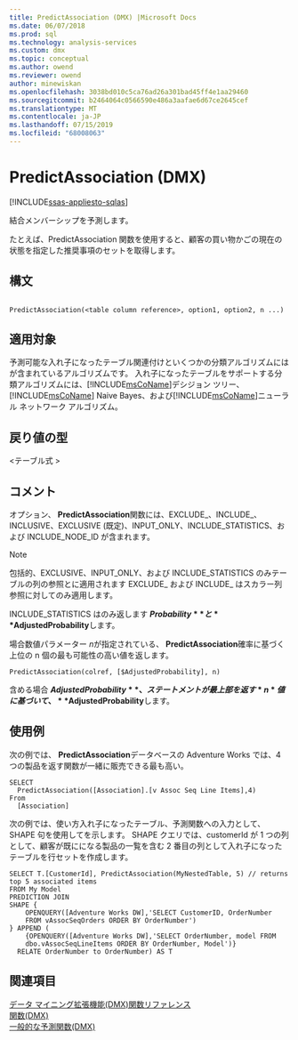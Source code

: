 ```yaml
---
title: PredictAssociation (DMX) |Microsoft Docs
ms.date: 06/07/2018
ms.prod: sql
ms.technology: analysis-services
ms.custom: dmx
ms.topic: conceptual
ms.author: owend
ms.reviewer: owend
author: minewiskan
ms.openlocfilehash: 3038bd010c5ca76ad26a301bad45ff4e1aa29460
ms.sourcegitcommit: b2464064c0566590e486a3aafae6d67ce2645cef
ms.translationtype: MT
ms.contentlocale: ja-JP
ms.lasthandoff: 07/15/2019
ms.locfileid: "68008063"
---
```

# <a name="predictassociation-dmx"></a>PredictAssociation (DMX)
[!INCLUDE[ssas-appliesto-sqlas](../includes/ssas-appliesto-sqlas.md)]

  結合メンバーシップを予測します。  
  
たとえば、PredictAssociation 関数を使用すると、顧客の買い物かごの現在の状態を指定した推奨事項のセットを取得します。 
  
## <a name="syntax"></a>構文  
  
```  
  
PredictAssociation(<table column reference>, option1, option2, n ...)  
```  
  
## <a name="applies-to"></a>適用対象  
 予測可能な入れ子になったテーブル関連付けといくつかの分類アルゴリズムにはが含まれているアルゴリズムです。 入れ子になったテーブルをサポートする分類アルゴリズムには、[!INCLUDE[msCoName](../includes/msconame-md.md)]デシジョン ツリー、 [!INCLUDE[msCoName](../includes/msconame-md.md)] Naive Bayes、および[!INCLUDE[msCoName](../includes/msconame-md.md)]ニューラル ネットワーク アルゴリズム。  
  
## <a name="return-type"></a>戻り値の型  
 \<テーブル式 >  
  
## <a name="remarks"></a>コメント  
 オプション、 **PredictAssociation**関数には、EXCLUDE_、INCLUDE_、INCLUSIVE、EXCLUSIVE (既定)、INPUT_ONLY、INCLUDE_STATISTICS、および INCLUDE_NODE_ID が含まれます。  
  
> [!NOTE]  
>  包括的、EXCLUSIVE、INPUT_ONLY、および INCLUDE_STATISTICS のみテーブルの列の参照とに適用されます EXCLUDE_ および INCLUDE_ はスカラー列参照に対してのみ適用します。  
  
 INCLUDE_STATISTICS はのみ返します **$Probability**と **$AdjustedProbability**します。  
  
 場合数値パラメーター *n*が指定されている、 **PredictAssociation**確率に基づく上位の n 個の最も可能性の高い値を返します。  
  
```  
PredictAssociation(colref, [$AdjustedProbability], n)  
```  
  
 含める場合 **$AdjustedProbability**、ステートメントが最上部を返す*n*値に基づいて、 **$AdjustedProbability**します。  
  
## <a name="examples"></a>使用例  
 次の例では、 **PredictAssociation**データベースの Adventure Works では、4 つの製品を返す関数が一緒に販売できる最も高い。  
  
```  
SELECT  
  PredictAssociation([Association].[v Assoc Seq Line Items],4)  
From  
  [Association]  
```  
次の例では、使い方入れ子になったテーブル、予測関数への入力として、SHAPE 句を使用してを示します。 SHAPE クエリでは、customerId が 1 つの列として、顧客が既にになる製品の一覧を含む 2 番目の列として入れ子になったテーブルを行セットを作成します。 

~~~~
SELECT T.[CustomerId], PredictAssociation(MyNestedTable, 5) // returns top 5 associated items
FROM My Model
PREDICTION JOIN
SHAPE {
    OPENQUERY([Adventure Works DW],'SELECT CustomerID, OrderNumber
    FROM vAssocSeqOrders ORDER BY OrderNumber')
} APPEND (
    {OPENQUERY([Adventure Works DW],'SELECT OrderNumber, model FROM 
    dbo.vAssocSeqLineItems ORDER BY OrderNumber, Model')}
  RELATE OrderNumber to OrderNumber) AS T
~~~~  

  
## <a name="see-also"></a>関連項目  
 [データ マイニング拡張機能&#40;DMX&#41;関数リファレンス](../dmx/data-mining-extensions-dmx-function-reference.md)   
 [関数&#40;DMX&#41;](../dmx/functions-dmx.md)   
 [一般的な予測関数&#40;DMX&#41;](../dmx/general-prediction-functions-dmx.md)  
  
  
